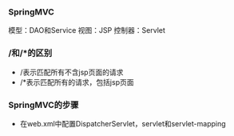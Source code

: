 ### SpringMVC
模型：DAO和Service
视图：JSP
控制器：Servlet
### /和/*的区别
- /表示匹配所有不含jsp页面的请求
- /*表示匹配所有的请求，包括jsp页面
### SpringMVC的步骤
- 在web.xml中配置DispatcherServlet，servlet和servlet-mapping
